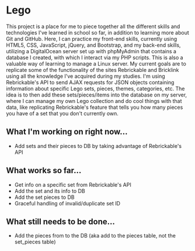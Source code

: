 # Lego

This project is a place for me to piece together all the different skills and technologies I've learned in school so far, in addition to learning more about Git and GitHub. Here, I can practice my front-end skills, currently using HTML5, CSS, JavaScript, jQuery, and Bootstrap, and my back-end skills, utilizing a DigitalOcean server set up with phpMyAdmin that contains a database I created, with which I interact via my PHP scripts. This is also a valuable way of learning to manage a Linux server. My current goals are to replicate some of the functionality of the sites Rebrickable and Bricklink using all the knowledge I've acquired during my studies. I'm using Rebrickable's API to send AJAX requests for JSON objects containing information about specific Lego sets, pieces, themes, categories, etc. The idea is to then add these sets/pieces/items into the database on my server, where I can manage my own Lego collection and do cool things with that data, like replicating Rebrickable's feature that tells you how many pieces you have of a set that you don't currently own.

What I'm working on right now...
-
  - Add sets and their pieces to DB by taking advantage of Rebrickable's API


What works so far...
-
  - Get info on a specific set from Rebrickable's API
  - Add the set and its info to DB
  - Add the set pieces to DB
  - Graceful handling of invalid/duplicate set ID
  
What still needs to be done...
-
  - Add the pieces from to the DB (aka add to the pieces table, not the set_pieces table)
  
